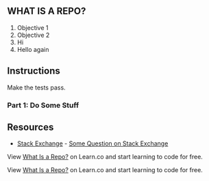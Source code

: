 ## WHAT IS A REPO?

1. Objective 1
2. Objective 2
3. Hi
4. Hello again
## Instructions

Make the tests pass.

### Part 1: Do Some Stuff

## Resources

* [Stack Exchange](http://www.stackexchange.com) - [Some Question on Stack Exchange](http://www.stackexchange.com/questions/123)

<p class='util--hide'>View <a href='https://learn.co/lessons/what-is-a-repo'>What Is a Repo?</a> on Learn.co and start learning to code for free.</p>

<p class='util--hide'>View <a href='https://learn.co/lessons/what-is-a-repo'>What Is a Repo?</a> on Learn.co and start learning to code for free.</p>
